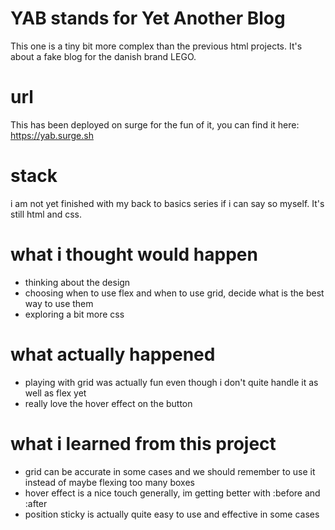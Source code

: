 # YAB stands for Yet Another Blog

This one is a tiny bit more complex than the previous html projects. It's about a fake blog for the danish brand LEGO.

# url

This has been deployed on surge for the fun of it, you can find it here: https://yab.surge.sh

# stack

i am not yet finished with my back to basics series if i can say so myself. It's still html and css.

# what i thought would happen

- thinking about the design
- choosing when to use flex and when to use grid, decide what is the best way to use them
- exploring a bit more css 

# what actually happened

- playing with grid was actually fun even though i don't quite handle it as well as flex yet
- really love the hover effect on the button 

# what i learned from this project 

- grid can be accurate in some cases and we should remember to use it instead of maybe flexing too many boxes
- hover effect is a nice touch generally, im getting better with :before and :after
- position sticky is actually quite easy to use and effective in some cases
